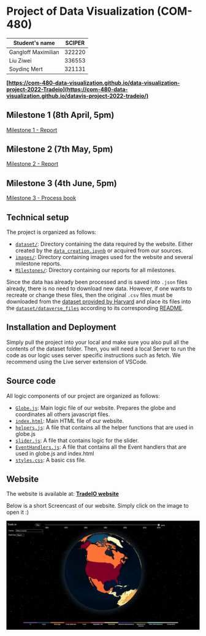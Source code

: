 # Project of Data Visualization (COM-480)

| Student's name | SCIPER |
| -------------- | ------ |
| Gangloff Maximilian| 322220|
| Liu Ziwei| 336553 | 
| Soydinç Mert| 321131 | 


**[https://com-480-data-visualization.github.io/data-visualization-project-2022-Tradeio](https://com-480-data-visualization.github.io/datavis-project-2022-tradeio/)**

## Milestone 1 (8th April, 5pm)

[Milestone 1 - Report](./Milestones/Milestone1.md)

## Milestone 2 (7th May, 5pm)

[Milestone 2 - Report](./Milestones/Milestone2.md)


## Milestone 3 (4th June, 5pm)

[Milestone 3 - Process book](./Milestones/ProcessBook.pdf)


## Technical setup

The project is organized as follows:
* [`dataset/`](./dataset): Directory containing the data required by the website. Either created by the  [`data_creation.ipynb`](./data_creation.ipynb) or acquired from our sources. 
* [`images/`](./images): Directory containing images used for the website and several milestone reports.
* [`Milestones/`](./): Directory containing our reports for all milestones. 

Since the data has already been processed and is saved into ```.json``` files already, there is no need to download new data. However, if one wants to recreate or change these files, then the original ```.csv``` files must be downloaded from the [dataset provided by Harvard](https://dataverse.harvard.edu/dataset.xhtml?persistentId=doi:10.7910/DVN/H8SFD2) and place its files into the [`dataset/dataverse_files`](./dataset/dataverse_files/) according to its corresponding [README](./dataset/dataverse_files/data_placeholder.md).

## Installation and Deployment

Simply pull the project into your local and make sure you also pull all the contents of the dataset folder.
Then, you will need a local Server to run the code as our logic uses server specific instructions such as fetch. We recommend using the Live server extension of VSCode.

## Source code

All logic components of our project are organized as follows:

* [`Globe.js`](../../globe.js): Main logic file of our website. Prepares the globe and coordinates all others javascript files.
* [`index.html`](../../index.html): Main HTML file of our website.
* [`helpers.js`](../../helpers.js): A file that contains all the helper functions that are used in globe.js
* [`slider.js`](../../slider.js): A file that contains logic for the slider.
* [`EventHandlers.js`](../../EventHandlers.js): A file that contains all the Event handlers that are used in globe.js and index.html
* [`styles.css`](../../styles.css): A basic css file.

## Website
The website is available at: **[TradeIO website](https://com-480-data-visualization.github.io/datavis-project-2022-tradeio/)**

Below is a short Screencast of our website. Simply click on the image to open it :)

[![Screencast](./images/thumbnail.JPG)](https://www.youtube.com/watch?v=EzGVMe7kMHk)


